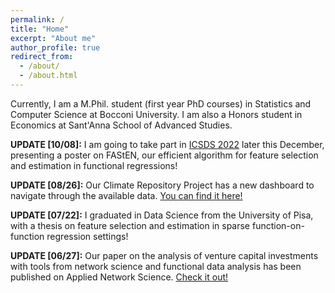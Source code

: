 ```yaml
---
permalink: /
title: "Home"
excerpt: "About me"
author_profile: true
redirect_from: 
  - /about/
  - /about.html
---
```


Currently, I am a M.Phil. student (first year PhD courses) in Statistics and Computer Science at Bocconi University. I am also a Honors student in Economics at Sant'Anna School of Advanced Studies.

**UPDATE [10/08]:** I am going to take part in [ICSDS 2022](https://sites.google.com/view/icsds2022/home?authuser=0) later this December, presenting a poster on FAStEN, our efficient algorithm for feature selection and estimation in functional regressions!

**UPDATE [08/26]:** Our Climate Repository Project has a new dashboard to navigate through the available data. [You can find it here!](https://climaterepo.streamlitapp.com/)

**UPDATE [07/22]:** I graduated in Data Science from the University of Pisa, with a thesis on feature selection and estimation in sparse function-on-function regression settings!

**UPDATE [06/27]:** Our paper on the analysis of venture capital investments with tools from network science and functional data analysis has been published on Applied Network Science. [Check it out!](https://doi.org/10.1007/s41109-022-00482-y)
